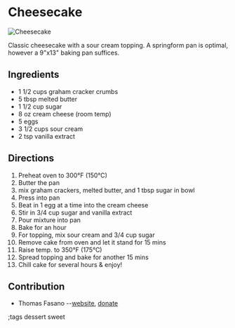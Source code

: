 # Cheesecake

![Cheesecake](pix/cheesecake.webp)

Classic cheesecake with a sour cream topping.
A springform pan is optimal, however a 9"x13" baking pan suffices.

## Ingredients

- 1 1/2 cups graham cracker crumbs
- 5 tbsp melted butter
- 1 1/2 cup sugar
- 8 oz cream cheese (room temp)
- 5 eggs
- 3 1/2 cups sour cream
- 2 tsp vanilla extract

## Directions

1. Preheat oven to 300°F (150°C)
2. Butter the pan
3. mix graham crackers, melted butter, and 1 tbsp sugar in bowl
4. Press into pan
5. Beat in 1 egg at a time into the cream cheese
6. Stir in 3/4 cup sugar and vanilla extract
7. Pour mixture into pan
8. Bake for an hour
9. For topping, mix sour cream and 3/4 cup sugar
10. Remove cake from oven and let it stand for 15 mins
11. Raise temp. to 350°F (175°C)
12. Spread topping and bake for another 15 mins
13. Chill cake for several hours & enjoy!

## Contribution

- Thomas Fasano --[website](https://tomfasano.xyz), [donate](https://tomfasano.xyz/donate/donate.html)

;tags dessert sweet















